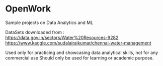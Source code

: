 # OpenWork
Sample projects on Data Analytics and ML

DataSets downloaded from
: https://data.gov.in/sectors/Water%20Resources-9282
  https://www.kaggle.com/sudalairajkumar/chennai-water-management

Used only for practicing and showcasing data analytical skills, not for any commercial use
Should only be used for learning or academic purpose.

